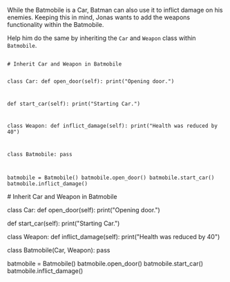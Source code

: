 While the Batmobile is a Car, Batman can also use it to inflict damage on his enemies. Keeping this in mind, Jonas wants to add the weapons functionality within the Batmobile.

Help him do the same by inheriting the `Car` and `Weapon` class within `Batmobile`.


<codeblock language="python" type="exercise" testMode="fixedInput">
<code>
# Inherit Car and Weapon in Batmobile

class Car:
  def open_door(self):
    print("Opening door.")

  def start_car(self):
    print("Starting Car.")

class Weapon:
  def inflict_damage(self):
    print("Health was reduced by 40")

class Batmobile:
  pass


batmobile = Batmobile()
batmobile.open_door()
batmobile.start_car()
batmobile.inflict_damage()
</code>

<solution>
# Inherit Car and Weapon in Batmobile

class Car:
  def open_door(self):
    print("Opening door.")

  def start_car(self):
    print("Starting Car.")

class Weapon:
  def inflict_damage(self):
    print("Health was reduced by 40")

class Batmobile(Car, Weapon):
  pass


batmobile = Batmobile()
batmobile.open_door()
batmobile.start_car()
batmobile.inflict_damage()
</solution>
</codeblock>